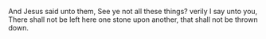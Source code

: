 And Jesus said unto them, See ye not all these things? verily I say unto you, There shall not be left here one stone upon another, that shall not be thrown down.
